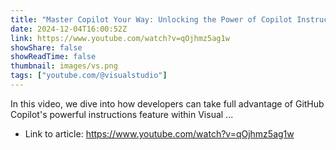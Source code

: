 ```yaml
---
title: "Master Copilot Your Way: Unlocking the Power of Copilot Instructions in Visual Studio!"
date: 2024-12-04T16:00:52Z
link: https://www.youtube.com/watch?v=qOjhmz5ag1w
showShare: false
showReadTime: false
thumbnail: images/vs.png
tags: ["youtube.com/@visualstudio"]
---
```

In this video, we dive into how developers can take full advantage of GitHub Copilot's powerful instructions feature within Visual ...

- Link to article: https://www.youtube.com/watch?v=qOjhmz5ag1w